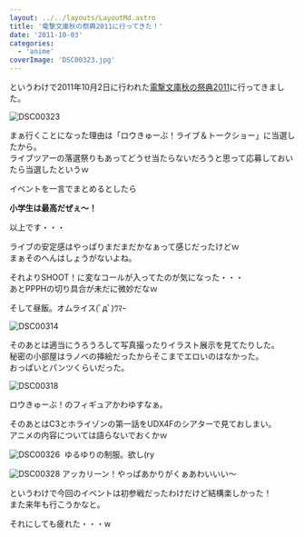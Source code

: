 ```yaml
---
layout: ../../layouts/LayoutMd.astro
title: '電撃文庫秋の祭典2011に行ってきた！'
date: '2011-10-03'
categories:
  - 'anime'
coverImage: 'DSC00323.jpg'
---
```


というわけで2011年10月2日に行われた[電撃文庫秋の祭典2011](http://db2011fes.dengeki.com/)に行ってきました。

![](/archive/images/DSC00323.jpg 'DSC00323')

まぁ行くことになった理由は「ロウきゅーぶ！ライブ＆トークショー」に当選したから。  
ライブツアーの落選祭りもあってどうせ当たらないだろうと思って応募しておいたら当選したというｗ

イベントを一言でまとめるとしたら

**小学生は最高だぜぇ～！**

以上です・・・

ライブの安定感はやっぱりまだまだかなぁって感じだったけどｗ  
まぁそのへんはしょうがないよね。

それよりSHOOT！に変なコールが入ってたのが気になった・・・  
あとPPPHの切り具合が未だに微妙だなｗ

そして昼飯。オムライス(ﾟдﾟ)ｳﾏｰ

![](/archive/images/DSC00314.jpg 'DSC00314')

そのあとは適当にうろうろして写真撮ったりイラスト展示を見てたりした。  
秘密の小部屋はラノベの挿絵だったからそこまでエロいのはなかった。  
おっぱいとパンツくらいだった。

![](/archive/images/DSC00318.jpg 'DSC00318')

ロウきゅーぶ！のフィギュアかわゆすなぁ。

そのあとはC3とホライゾンの第一話をUDX4Fのシアターで見ておしまい。  
アニメの内容については語らないでおくかｗ

![](/archive/images/DSC00326-e1317606846743.jpg 'DSC00326')
 ゆるゆりの制服。欲し(ry

![](/archive/images/DSC00328.jpg 'DSC00328')
アッカリーン！やっぱあかりがくぁあわいいい～

というわけで今回のイベントは初参戦だったわけだけど結構楽しかった！  
また来年も行こうかなと。

それにしても疲れた・・・w
